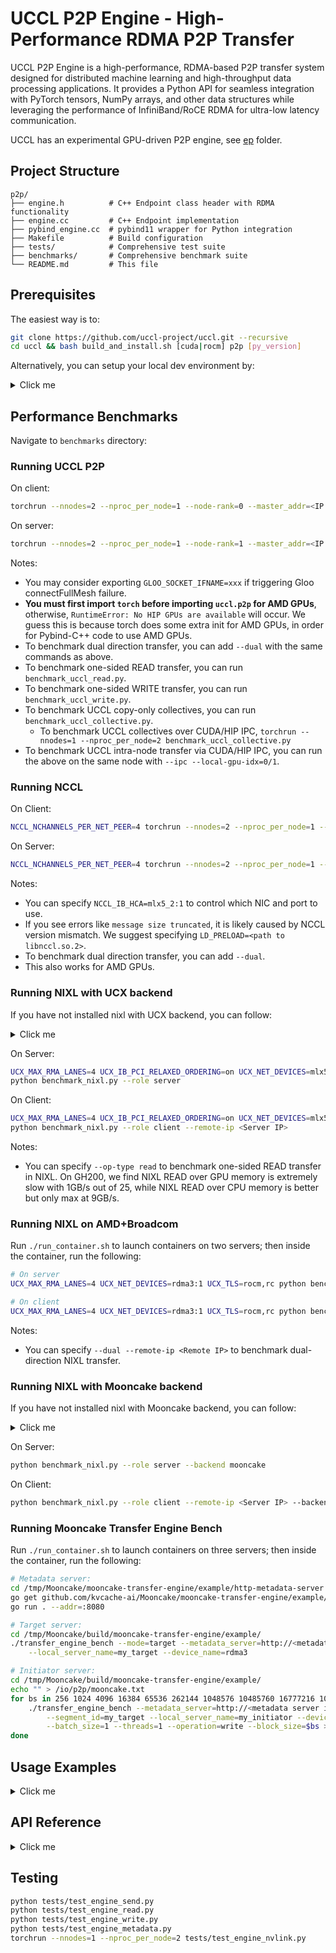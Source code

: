 # UCCL P2P Engine - High-Performance RDMA P2P Transfer

UCCL P2P Engine is a high-performance, RDMA-based P2P transfer system designed for distributed machine learning and high-throughput data processing applications. It provides a Python API for seamless integration with PyTorch tensors, NumPy arrays, and other data structures while leveraging the performance of InfiniBand/RoCE RDMA for ultra-low latency communication.

UCCL has an experimental GPU-driven P2P engine, see [ep](../ep/) folder.

## Project Structure

```
p2p/
├── engine.h          # C++ Endpoint class header with RDMA functionality
├── engine.cc         # C++ Endpoint implementation
├── pybind_engine.cc  # pybind11 wrapper for Python integration
├── Makefile          # Build configuration
├── tests/            # Comprehensive test suite
├── benchmarks/       # Comprehensive benchmark suite
└── README.md         # This file
```

## Prerequisites

The easiest way is to: 
```bash
git clone https://github.com/uccl-project/uccl.git --recursive
cd uccl && bash build_and_install.sh [cuda|rocm] p2p [py_version]
```

Alternatively, you can setup your local dev environment by: 

<details><summary>Click me</summary>

### System Requirements
- Linux with RDMA support
- Python 3.7+ with development headers
- C++17 compatible compiler
- pybind11 library
- PyTorch (for tensor/array operations)

```bash
sudo apt install build-essential net-tools libelf-dev libibverbs-dev \
                 libgoogle-glog-dev libgtest-dev libgflags-dev -y
```

### Optional Dependencies

- CUDA (for GPU tensor operations)
- Install Redis

```bash
sudo apt-get update
sudo apt-get install -y \
    build-essential \
    cmake \
    libhiredis-dev \
    libuv1-dev \
    pkg-config
```
and
```bash
git clone https://github.com/redis/hiredis.git
cd hiredis
mkdir build && cd build
cmake -DCMAKE_BUILD_TYPE=Release ..
make -j
sudo make install
cd ../..

git clone https://github.com/sewenew/redis-plus-plus.git
cd redis-plus-plus
mkdir build && cd build
cmake                                  \
  -DCMAKE_BUILD_TYPE=Release           \
  -DCMAKE_INSTALL_PREFIX=/usr/local    \
  -DREDIS_PLUS_PLUS_CXX_STANDARD=17    \
  -DREDIS_PLUS_PLUS_BUILD_ASYNC=libuv  \
  ..
make -j
sudo make install
```

### Installation

1. **Install Python dependencies:**
   ```bash
   make install-deps
   ```

2. **Build the UCCL P2P module:**
   ```bash
   make -j
   ```

3. **Install the UCCL P2P module:**
   ```bash
   make install
   ```

</details>


## Performance Benchmarks

Navigate to `benchmarks` directory: 

### Running UCCL P2P

On client: 
```bash
torchrun --nnodes=2 --nproc_per_node=1 --node-rank=0 --master_addr=<IP addr> benchmark_uccl.py
```

On server:
```bash
torchrun --nnodes=2 --nproc_per_node=1 --node-rank=1 --master_addr=<IP addr> benchmark_uccl.py
```

Notes: 
* You may consider exporting `GLOO_SOCKET_IFNAME=xxx` if triggering Gloo connectFullMesh failure.
* **You must first import `torch` before importing `uccl.p2p` for AMD GPUs**, otherwise, `RuntimeError: No HIP GPUs are available` will occur. We guess this is because torch does some extra init for AMD GPUs, in order for Pybind-C++ code to use AMD GPUs. 
* To benchmark dual direction transfer, you can add `--dual` with the same commands as above. 
* To benchmark one-sided READ transfer, you can run `benchmark_uccl_read.py`.
* To benchmark one-sided WRITE transfer, you can run `benchmark_uccl_write.py`.
* To benchmark UCCL copy-only collectives, you can run `benchmark_uccl_collective.py`.
    * To benchmark UCCL collectives over CUDA/HIP IPC, `torchrun --nnodes=1 --nproc_per_node=2 benchmark_uccl_collective.py`
* To benchmark UCCL intra-node transfer via CUDA/HIP IPC, you can run the above on the same node with `--ipc --local-gpu-idx=0/1`.

### Running NCCL

On Client:
```bash
NCCL_NCHANNELS_PER_NET_PEER=4 torchrun --nnodes=2 --nproc_per_node=1 --node-rank=0 --master_addr=<IP addr> benchmark_nccl.py
```

On Server:
```bash
NCCL_NCHANNELS_PER_NET_PEER=4 torchrun --nnodes=2 --nproc_per_node=1 --node-rank=1 --master_addr=<IP addr> benchmark_nccl.py
```

Notes: 
* You can specify `NCCL_IB_HCA=mlx5_2:1` to control which NIC and port to use. 
* If you see errors like `message size truncated`, it is likely caused by NCCL version mismatch. We suggest specifying `LD_PRELOAD=<path to libnccl.so.2>`. 
* To benchmark dual direction transfer, you can add `--dual`. 
* This also works for AMD GPUs.

### Running NIXL with UCX backend

If you have not installed nixl with UCX backend, you can follow: 
<details><summary>Click me</summary>

```bash
sudo apt install build-essential cmake pkg-config autoconf automake libtool -y
pip3 install meson pybind11

git clone https://github.com/NVIDIA/gdrcopy.git
cd gdrcopy
sudo make prefix=/usr/local/gdrcopy CUDA=/usr/local/cuda all install
cd ..

# Run these if you find there is no libcuda.so under /usr/local/cuda. Using GH200 as an example.
sudo ln -s /usr/lib/aarch64-linux-gnu/libcuda.so.1 /usr/local/cuda/lib64/libcuda.so

# Install UCX
git clone https://github.com/openucx/ucx.git && cd ucx && git checkout v1.19.x
./autogen.sh
./configure --prefix=/usr/local/ucx --enable-shared --disable-static \
            --disable-doxygen-doc --enable-optimizations --enable-cma \
            --enable-devel-headers --with-cuda=/usr/local/cuda \
            --with-gdrcopy=/usr/local/gdrcopy --with-verbs --with-dm --enable-mt
make -j
sudo make -j install-strip
sudo ldconfig
cd ..

git clone https://github.com/ai-dynamo/nixl.git && cd nixl && git checkout 0.5.0
meson setup build --prefix=/usr/local/nixl -Ducx_path=/usr/local/ucx -Ddisable_gds_backend=true 
cd build
ninja
yes | ninja install
cd ..
pip install .
cd ..

export LD_LIBRARY_PATH="/usr/local/nixl/lib/`uname -m`-linux-gnu/plugins:/usr/local/ucx/lib:$LD_LIBRARY_PATH"
```
</details>

On Server:
```bash
UCX_MAX_RMA_LANES=4 UCX_IB_PCI_RELAXED_ORDERING=on UCX_NET_DEVICES=mlx5_2:1 UCX_TLS=cuda,rc \
python benchmark_nixl.py --role server
```

On Client:
```bash
UCX_MAX_RMA_LANES=4 UCX_IB_PCI_RELAXED_ORDERING=on UCX_NET_DEVICES=mlx5_2:1 UCX_TLS=cuda,rc \
python benchmark_nixl.py --role client --remote-ip <Server IP>
```

Notes: 
* You can specify `--op-type read` to benchmark one-sided READ transfer in NIXL. On GH200, we find NIXL READ over GPU memory is extremely slow with 1GB/s out of 25, while NIXL READ over CPU memory is better but only max at 9GB/s. 

### Running NIXL on AMD+Broadcom

Run `./run_container.sh` to launch containers on two servers; then inside the container, run the following: 
```bash
# On server
UCX_MAX_RMA_LANES=4 UCX_NET_DEVICES=rdma3:1 UCX_TLS=rocm,rc python benchmark_nixl.py --role server

# On client
UCX_MAX_RMA_LANES=4 UCX_NET_DEVICES=rdma3:1 UCX_TLS=rocm,rc python benchmark_nixl.py --role client --remote-ip <Server IP>
```

Notes: 
* You can specify `--dual --remote-ip <Remote IP>` to benchmark dual-direction NIXL transfer. 

### Running NIXL with Mooncake backend

If you have not installed nixl with Mooncake backend, you can follow:
<details><summary>Click me</summary>

```bash
sudo apt install build-essential cmake pkg-config autoconf automake libtool -y
pip3 install meson pybind11

git clone https://github.com/NVIDIA/gdrcopy.git
cd gdrcopy
sudo make prefix=/usr/local/gdrcopy CUDA=/usr/local/cuda all install
cd ..

# Run these if you find there is no libcuda.so under /usr/local/cuda. Using GH200 as an example.
sudo ln -s /usr/lib/aarch64-linux-gnu/libcuda.so.1 /usr/local/cuda/lib64/libcuda.so

# Install Mooncake
git clone https://github.com/kvcache-ai/Mooncake.git
cd Mooncake
sudo bash dependencies.sh
mkdir build && cd build
cmake .. -DBUILD_SHARED_LIBS=ON
make -j
sudo make install
cd ../..

git clone https://github.com/ai-dynamo/nixl.git && cd nixl && git checkout 0.5.0
meson setup build --prefix=/usr/local/nixl
cd build
ninja
yes | ninja install
cd ..
pip install .
cd ..

export LD_LIBRARY_PATH="/usr/local/nixl/lib/`uname -m`-linux-gnu/plugins:$LD_LIBRARY_PATH"
```
</details>

On Server:
```bash
python benchmark_nixl.py --role server --backend mooncake
```

On Client:
```bash
python benchmark_nixl.py --role client --remote-ip <Server IP> --backend mooncake
```

### Running Mooncake Transfer Engine Bench

Run `./run_container.sh` to launch containers on three servers; then inside the container, run the following: 
```bash
# Metadata server: 
cd /tmp/Mooncake/mooncake-transfer-engine/example/http-metadata-server
go get github.com/kvcache-ai/Mooncake/mooncake-transfer-engine/example/http-metadata-server
go run . --addr=:8080

# Target server: 
cd /tmp/Mooncake/build/mooncake-transfer-engine/example/
./transfer_engine_bench --mode=target --metadata_server=http://<metadata server ip>:8080/metadata \
    --local_server_name=my_target --device_name=rdma3

# Initiator server: 
cd /tmp/Mooncake/build/mooncake-transfer-engine/example/
echo "" > /io/p2p/mooncake.txt
for bs in 256 1024 4096 16384 65536 262144 1048576 10485760 16777216 104857600; do
    ./transfer_engine_bench --metadata_server=http://<metadata server ip>:8080/metadata \
        --segment_id=my_target --local_server_name=my_initiator --device_name=rdma3 \
        --batch_size=1 --threads=1 --operation=write --block_size=$bs >> /io/p2p/mooncake.txt 2>&1
done
```


## Usage Examples

<details><summary>Click me</summary>

### Basic Endpoint Setup

```python
from uccl import p2p
import torch

# Create endpoint with local GPU index and number of CPUs
endpoint = p2p.Endpoint(local_gpu_idx=0, num_cpus=4)
```

### Client-Server Communication

```python
# Server side - accept incoming connections
success, remote_ip_addr, remote_gpu_idx, conn_id = endpoint.accept()
if success:
    print(f"Connected to {remote_ip_addr}, GPU {remote_gpu_idx}, conn_id={conn_id}")

# Client side - connect to remote server  
success, conn_id = endpoint.connect("192.168.1.100", remote_gpu_idx=1)
if success:
    print(f"Connected with conn_id={conn_id}")
```

### PyTorch Tensor Transfer

```python
# Sender side
send_tensor = torch.ones(1024, dtype=torch.float32)
assert send_tensor.is_contiguous()  # Ensure tensor is contiguous

# Register tensor for RDMA
success, mr_id = endpoint.reg(send_tensor.data_ptr(), send_tensor.numel() * 4)
assert success

# Send the tensor
success = endpoint.send(conn_id, mr_id, send_tensor.data_ptr(), send_tensor.numel() * 4)
assert success

# Receiver side
recv_tensor = torch.zeros(1024, dtype=torch.float32)
assert recv_tensor.is_contiguous()

# Register receive buffer
success, mr_id = endpoint.reg(recv_tensor.data_ptr(), recv_tensor.numel() * 4)
assert success

# Receive the tensor
success = endpoint.recv(conn_id, mr_id, recv_tensor.data_ptr(), recv_tensor.numel() * 4)
assert success
```

### NumPy Array Transfer

```python
import numpy as np

# Create and prepare NumPy array
data = np.array([1.0, 2.0, 3.0, 4.0, 5.0], dtype=np.float32)
assert data.flags['C_CONTIGUOUS']  # Ensure array is contiguous

# Register for RDMA
ptr = data.ctypes.data
size = data.nbytes
success, mr_id = endpoint.reg(ptr, size)

# Send array
if success:
    success = endpoint.send(conn_id, mr_id, ptr, size)
    
# Receive array
recv_data = np.zeros_like(data)
recv_ptr = recv_data.ctypes.data
success, recv_mr_id = endpoint.reg(recv_ptr, recv_data.nbytes)
success = endpoint.recv(conn_id, recv_mr_id, recv_ptr, recv_data.nbytes)
```

### Vectorized Multi-Tensor Transfer

```python
# Sender side - send multiple tensors at once
tensors = [
    torch.ones(512, dtype=torch.float32),
    torch.ones(1024, dtype=torch.float32),
    torch.ones(256, dtype=torch.float32)
]

# Ensure all tensors are contiguous
for tensor in tensors:
    assert tensor.is_contiguous()

# Register all tensors
mr_ids = []
for tensor in tensors:
    success, mr_id = endpoint.reg(tensor.data_ptr(), tensor.numel() * 4)
    assert success
    mr_ids.append(mr_id)

# Prepare data for vectorized send
ptr_list = [tensor.data_ptr() for tensor in tensors]
size_list = [tensor.numel() * 4 for tensor in tensors]
num_iovs = len(tensors)

# Send all tensors in one operation
success = endpoint.sendv(conn_id, mr_ids, ptr_list, size_list, num_iovs)
assert success

# Receiver side - receive multiple tensors at once
recv_tensors = [
    torch.zeros(512, dtype=torch.float32),
    torch.zeros(1024, dtype=torch.float32),
    torch.zeros(256, dtype=torch.float32)
]

# Register receive buffers
recv_mr_ids = []
for tensor in recv_tensors:
    success, mr_id = endpoint.reg(tensor.data_ptr(), tensor.numel() * 4)
    assert success
    recv_mr_ids.append(mr_id)

# Prepare data for vectorized receive
recv_ptr_list = [tensor.data_ptr() for tensor in recv_tensors]
size_list = [tensor.numel() * 4 for tensor in recv_tensors]

# Receive all tensors in one operation
success = endpoint.recvv(conn_id, recv_mr_ids, recv_ptr_list, size_list, num_iovs)
assert success
```

</details>


## API Reference

<details><summary>Click me</summary>

### Endpoint Class

#### Constructor
```python
Endpoint(local_gpu_idx, num_cpus)
```
Create a new RDMA endpoint instance.

**Parameters:**
- `local_gpu_idx` (int): GPU index for this endpoint
- `num_cpus` (int): Number of CPU threads to use for RDMA operations

#### Connection Management

```python
connect(remote_ip_addr, remote_gpu_idx) -> (success, conn_id)
```
Connect to a remote endpoint. 
Note that a connection is one direction, only allowing the client (that calls `connect()`) to send data to the server (that calls `accept()`). 
If you want bi-directional communication, you should create two connections. 

**Parameters:**
- `remote_ip_addr` (str): IP address of remote server
- `remote_gpu_idx` (int): GPU index of remote endpoint

**Returns:**
- `success` (bool): Whether connection succeeded
- `conn_id` (int): Connection ID for subsequent operations

```python
accept() -> (success, remote_ip_addr, remote_gpu_idx, conn_id)
```
Accept an incoming connection (blocking).

**Returns:**
- `success` (bool): Whether connection was accepted
- `remote_ip_addr` (str): IP address of connecting client
- `remote_gpu_idx` (int): GPU index of connecting client
- `conn_id` (int): Connection ID for subsequent operations

#### Memory Registration

```python
reg(ptr, size) -> (success, mr_id)
```
Register a memory region for RDMA operations.

**Parameters:**
- `ptr` (int): Memory pointer (use `tensor.data_ptr()` for PyTorch)
- `size` (int): Size in bytes

**Returns:**
- `success` (bool): Whether registration succeeded
- `mr_id` (int): Memory region ID for transfer operations

#### Data Transfer

```python
send(conn_id, mr_id, ptr, size) -> success
```
Send data to remote endpoint (blocking).

**Parameters:**
- `conn_id` (int): Connection ID from connect/accept
- `mr_id` (int): Memory region ID from register
- `ptr` (int): Pointer to data to send
- `size` (int): Number of bytes to send

**Returns:**
- `success` (bool): Whether send completed successfully

```python
recv(conn_id, mr_id, ptr, size) -> success
```
Receive data from remote endpoint (blocking).

**Parameters:**
- `conn_id` (int): Connection ID from connect/accept
- `mr_id` (int): Memory region ID from register
- `ptr` (int): Pointer to buffer for received data
- `size` (int): Number of bytes to receive

**Returns:**
- `success` (bool): Whether receive completed successfully

```python
sendv(conn_id, mr_id_list, ptr_list, size_list, num_iovs) -> success
```
Send multiple memory regions to remote endpoint in a single operation (blocking).

**Parameters:**
- `conn_id` (int): Connection ID from connect/accept
- `mr_id_list` (list[int]): List of memory region IDs from register
- `ptr_list` (list[int]): List of pointers to data to send
- `size_list` (list[int]): List of sizes in bytes for each memory region
- `num_iovs` (int): Number of I/O vectors (length of the lists)

**Returns:**
- `success` (bool): Whether send completed successfully

```python
recvv(conn_id, mr_id_list, ptr_list, size_list, num_iovs) -> success
```
Receive multiple memory regions from remote endpoint in a single operation (blocking).

**Parameters:**
- `conn_id` (int): Connection ID from connect/accept
- `mr_id_list` (list[int]): List of memory region IDs from register
- `ptr_list` (list[int]): List of pointers to buffers for received data
- `size_list` (list[int]): List of sizes in bytes for each memory region
- `num_iovs` (int): Number of I/O vectors (length of the lists)

**Returns:**
- `success` (bool): Whether receive completed successfully

#### Asynchronous Transfer Operations

```python
send_async(conn_id, mr_id, ptr, size) -> (success, transfer_id)
```
Send data to remote endpoint asynchronously (non-blocking).

**Parameters:**
- `conn_id` (int): Connection ID from connect/accept
- `mr_id` (int): Memory region ID from register
- `ptr` (int): Pointer to data to send
- `size` (int): Number of bytes to send

**Returns:**
- `success` (bool): Whether send was initiated successfully
- `transfer_id` (int): Transfer ID for polling completion

```python
recv_async(conn_id, mr_id, ptr, size) -> (success, transfer_id)
```
Receive data from remote endpoint asynchronously (non-blocking).

**Parameters:**
- `conn_id` (int): Connection ID from connect/accept
- `mr_id` (int): Memory region ID from register
- `ptr` (int): Pointer to buffer for received data
- `size` (int): Exact number of bytes to receive

**Returns:**
- `success` (bool): Whether receive was initiated successfully
- `transfer_id` (int): Transfer ID for polling completion

```python
poll_async(transfer_id) -> (success, is_done)
```
Poll the status of an asynchronous transfer operation.

**Parameters:**
- `transfer_id` (int): Transfer ID returned by send_async or recv_async

**Returns:**
- `success` (bool): Whether polling succeeded
- `is_done` (bool): Whether the transfer has completed

#### One-Sided RDMA Operations

```python
read(conn_id, mr_id, dst, size, slot_item) -> success
```
Read data from remote endpoint using one-sided RDMA READ operation (blocking).

**Parameters:**
- `conn_id` (int): Connection ID from connect/accept
- `mr_id` (int): Memory region ID of remote data to read
- `dst` (int): Pointer to local destination buffer
- `size` (int): Number of bytes to read
- `slot_item` (FifoItem): Slot item for RDMA operation coordination (contains the remote address to read from)

**Returns:**
- `success` (bool): Whether read completed successfully

```python
read_async(conn_id, mr_id, dst, size, slot_item) -> (success, transfer_id)
```
Read data from remote endpoint using one-sided RDMA READ operation asynchronously (non-blocking).

**Parameters:**
- `conn_id` (int): Connection ID from connect/accept
- `mr_id` (int): Memory region ID of remote data to read
- `dst` (int): Pointer to local destination buffer
- `size` (int): Number of bytes to read
- `slot_item` (FifoItem): Slot item for RDMA operation coordination (contains the remote address to read from)

**Returns:**
- `success` (bool): Whether read was initiated successfully
- `transfer_id` (int): Transfer ID for polling completion

```python
readv(conn_id, mr_id_list, dst_list, size_list, slot_item_list, num_iovs) -> success
```
Read multiple memory regions from remote endpoint using one-sided RDMA READ operations in a single operation (blocking).

**Parameters:**
- `conn_id` (int): Connection ID from connect/accept
- `mr_id_list` (list[int]): List of memory region IDs of remote data to read
- `dst_list` (list[int]): List of pointers to local destination buffers
- `size_list` (list[int]): List of sizes in bytes for each memory region
- `slot_item_list` (list[FifoItem]): List of slot items for RDMA operation coordination (contains the remote address to read from)
- `num_iovs` (int): Number of I/O vectors (length of the lists)

**Returns:**
- `success` (bool): Whether read completed successfully

```python
advertise(conn_id, mr_id, addr, len, out_buf) -> success
```
Advertise memory region information to remote endpoint for one-sided RDMA operations.

**Parameters:**
- `conn_id` (int): Connection ID from connect/accept
- `mr_id` (int): Memory region ID to advertise
- `addr` (int): Pointer to the memory region
- `len` (int): Size of the memory region in bytes
- `out_buf` (str): Output buffer to store advertisement metadata

**Returns:**
- `success` (bool): Whether advertisement completed successfully

```python
advertisev(conn_id, mr_id_list, addr_list, len_list, out_buf_list, num_iovs) -> success
```
Advertise multiple memory regions to remote endpoint for one-sided RDMA operations in a single operation.

**Parameters:**
- `conn_id` (int): Connection ID from connect/accept
- `mr_id_list` (list[int]): List of memory region IDs to advertise
- `addr_list` (list[int]): List of pointers to memory regions
- `len_list` (list[int]): List of sizes in bytes for each memory region
- `out_buf_list` (list[str]): List of output buffers to store advertisement metadata
- `num_iovs` (int): Number of I/O vectors (length of the lists)

**Returns:**
- `success` (bool): Whether advertisement completed successfully

```python
write(conn_id, mr_id, src, size, slot_item) -> success
```
Write data to remote endpoint using one-sided RDMA WRITE operation (blocking).

**Parameters:**
- `conn_id` (int): Connection ID from connect/accept
- `mr_id` (int): Memory region ID of remote destination
- `src` (int): Pointer to local buffer
- `size` (int): Number of bytes to write
- `slot_item` (FifoItem): Slot item for RDMA operation coordination (contains the remote address to write to)

**Returns:**
- `success` (bool): Whether write completed successfully

```python
write_async(conn_id, mr_id, src, size, slot_item) -> (success, transfer_id)
```
Write data to remote endpoint using one-sided RDMA WRITE operation asynchronously (non-blocking).

**Parameters:**
- `conn_id` (int): Connection ID from connect/accept
- `mr_id` (int): Memory region ID of remote destination
- `src` (int): Pointer to local buffer
- `size` (int): Number of bytes to write
- `slot_item` (FifoItem): Slot item for RDMA operation coordination (contains the remote address to write to)

**Returns:**
- `success` (bool): Whether write was initiated successfully
- `transfer_id` (int): Transfer ID for polling completion

```python
writev(conn_id, mr_id_list, src_list, size_list, slot_item_list, num_iovs) -> success
```
Write multiple memory regions to remote endpoint using one-sided RDMA WRITE operations in a single operation (blocking).

**Parameters:**
- `conn_id` (int): Connection ID from connect/accept
- `mr_id_list` (list[int]): List of memory region IDs of remote destinations
- `src_list` (list[int]): List of pointers to local buffers
- `size_list` (list[int]): List of sizes in bytes for each memory region
- `slot_item_list` (list[FifoItem]): List of slot items for RDMA operation coordination (contains the remote address to write to)
- `num_iovs` (int): Number of I/O vectors (length of the lists)

**Returns:**
- `success` (bool): Whether write completed successfully

</details>


## Testing

```bash
python tests/test_engine_send.py
python tests/test_engine_read.py
python tests/test_engine_write.py
python tests/test_engine_metadata.py
torchrun --nnodes=1 --nproc_per_node=2 tests/test_engine_nvlink.py
```
